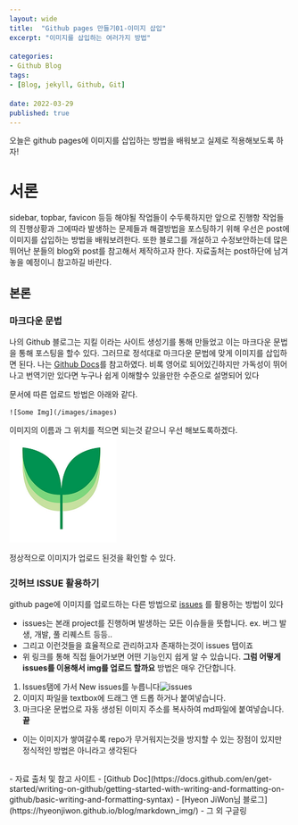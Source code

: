 ```yaml
---
layout: wide
title:  "Github pages 만들기01-이미지 삽입"
excerpt: "이미지를 삽입하는 여러가지 방법"

categories:
- Github Blog
tags:
- [Blog, jekyll, Github, Git]

date: 2022-03-29
published: true
---
```

오늘은 github pages에 이미지를 삽입하는 방법을 배워보고 실제로 적용해보도록 하자!

# 서론

sidebar, topbar, favicon 등등 해야될 작업들이 수두룩하지만 앞으로 진행항 작업들의 진행상황과 
그에따라 발생하는 문제들과 해결방법을 포스팅하기 위해 우선은 post에 이미지를 삽입하는 방법을 배워보려한다.
또한 블로그를 개설하고 수정보안하는데 많은 뛰어난 분들의 blog와 post를 참고해서 제작하고자 한다.
자료출처는 post하단에 남겨놓을 예정이니 참고하길 바란다.

## 본론

### 마크다운 문법

나의 Github 블로그는 지킬 이라는 사이트 생성기를 통해 만들었고 이는 마크다운 문법을 통해 포스팅을 할수 있다. 
그러므로 정석대로 마크다운 문법에 맞게 이미지를 삽입하면 된다.
나는 [Github Docs](https://docs.github.com/en/get-started/writing-on-github/getting-started-with-writing-and-formatting-on-github/basic-writing-and-formatting-syntax)를 참고하였다.
비록 영어로 되어있긴하지만 가독성이 뛰어나고 번역기만 있다면 누구나 쉽게 이해할수 있을만한 수준으로 설명되어 있다

문서에 따른 업로드 방법은 아래와 같다.

```
![Some Img](/images/images)
```


이미지의 이름과 그 위치를 적으면 되는것 같으니 우선 해보도록하겠다.<br>
![testimg](/assets/images/iconic.png)

정상적으로 이미지가 업로드 된것을 확인할 수 있다.

### 깃허브 ISSUE 활용하기

github page에 이미지를 업로드하는 다른 방법으로 [issues](https://github.com/dailybetter/dailybetter.github.io/issues) 를 활용하는 방법이 있다
- issues는 본래 project를 진행하며 발생하는 모든 이슈들을 뜻합니다. ex. 버그 발생, 개발, 풀 리퀘스트 등등..
- 그리고 이런것들을 효율적으로 관리하고자 존재하는것이 issues 탭이죠
- 위 링크를 통해 직접 들어가보면 어떤 기능인지 쉽게 알 수 있습니다.
**그럼 어떻게 issues를 이용해서 img를 업로드 할까요**
방법은 매우 간단합니다.
1. Issues탬에 가서 New issues를 누릅니다![issues](https://user-images.githubusercontent.com/101924720/160527482-15b94972-b3fb-43eb-8d67-3af620a40970.png)
2. 이미지 파일을 textbox에 드래그 앤 드롭 하거나 붙여넣습니다.
3. 마크다운 문법으로 자동 생성된 이미지 주소를 복사하여 md파일에 붙여넣습니다.<br>
**끝**

- 이는 이미지가 쌓여갈수록 repo가 무거워지는것을 방지할 수 있는 장점이 있지만 정식적인 방법은 아니라고 생각된다
<br>
- 자료 출처 및 참고 사이트
- [Github Doc](https://docs.github.com/en/get-started/writing-on-github/getting-started-with-writing-and-formatting-on-github/basic-writing-and-formatting-syntax)
- [Hyeon JiWon님 블로그](https://hyeonjiwon.github.io/blog/markdown_img/)
- 그 외 구글링